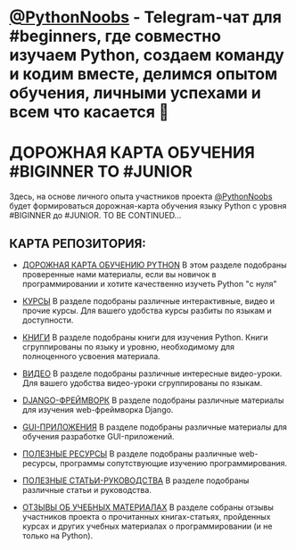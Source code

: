 # [@PythonNoobs](https://t.me/python_noobs) - Telegram-чат для #beginners, где совместно изучаем Python, создаем команду и кодим вместе, делимся опытом обучения, личными успехами и всем что касается 🐍 

# ДОРОЖНАЯ КАРТА ОБУЧЕНИЯ #BIGINNER TO #JUNIOR

Здесь, на основе личного опыта участников проекта [@PythonNoobs](https://t.me/python_noobs) будет формироваться дорожная-карта обучения языку Python с уровня #BIGINNER до #JUNIOR. TO BE CONTINUED...


## КАРТА РЕПОЗИТОРИЯ:

- [ДОРОЖНАЯ КАРТА ОБУЧЕНИЮ PYTHON](https://github.com/PythonNoobs/python_developer/blob/master/Road_map.md)
В этом разделе подобраны проверенные нами материалы, если вы новичок в программировании и хотите качественно изучеть Python "с нуля"

- [КУРСЫ](https://github.com/PythonNoobs/python_developer/blob/master/Courses.md) 
В разделе подобраны различные интерактивные, видео и прочие курсы. Для вашего удобства курсы разбиты по языкам и доступности.

- [КНИГИ](https://github.com/PythonNoobs/python_developer/blob/master/Books.md) В разделе подобраны книги для изучения Python. Книги сгруппированы по языку и уровню, необходимому для полноценного усвоения материала.

- [ВИДЕО](https://github.com/PythonNoobs/python_developer/blob/master/Videos.md) 
В разделе подобраны различные интересные видео-уроки. Для вашего удобства видео-уроки сгруппированы по языкам.

- [DJANGO-ФРЕЙМВОРК](https://github.com/PythonNoobs/python_developer/blob/master/Django_framework.md) 
В разделе подобраны различные материалы для изучения web-фреймворка Django.

- [GUI-ПРИЛОЖЕНИЯ](https://github.com/PythonNoobs/python_developer/blob/master/Tkinter_PyQt.md) 
В разделе подобраны различные материалы для обучения разработке GUI-приложений. 

- [ПОЛЕЗНЫЕ РЕСУРСЫ](https://github.com/PythonNoobs/python_developer/edit/master/useful_resources.md) 
В разделе подобраны различные web-ресурсы, программы сопутствующие изучению программирования.  

- [ПОЛЕЗНЫЕ СТАТЬИ-РУКОВОДСТВА](https://github.com/PythonNoobs/python_developer/blob/master/Manuals.md) 
В разделе подобраны различные статьи и руководства.

- [ОТЗЫВЫ ОБ УЧЕБНЫХ МАТЕРИАЛАХ](https://github.com/PythonNoobs/python_developer/blob/master/reviews.md) 
В разделе собраны отзывы участников проекта о прочитанных книгах-статьях, пройденных курсах и других учебных материалах о программировании (и не только на Python).


